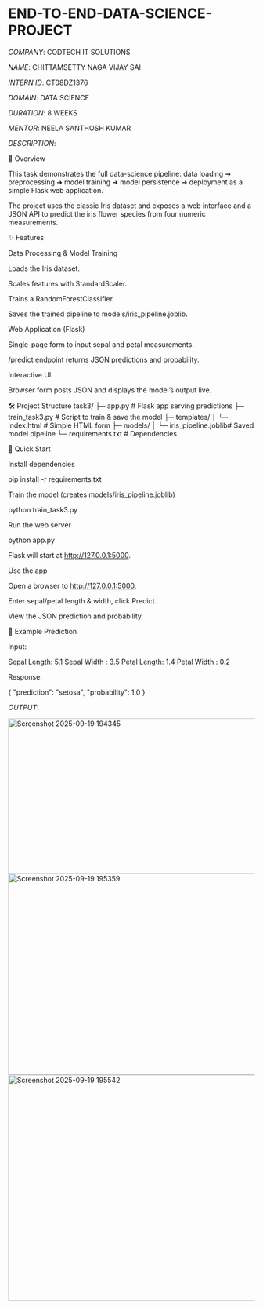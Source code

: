 # END-TO-END-DATA-SCIENCE-PROJECT


*COMPANY*: CODTECH IT SOLUTIONS

*NAME*: CHITTAMSETTY NAGA VIJAY SAI

*INTERN ID*: CT08DZ1376

*DOMAIN*: DATA SCIENCE

*DURATION*: 8 WEEKS

*MENTOR*:  NEELA SANTHOSH KUMAR 



*DESCRIPTION*:

📌 Overview

This task demonstrates the full data-science pipeline:
data loading ➜ preprocessing ➜ model training ➜ model persistence ➜ deployment as a simple Flask web application.

The project uses the classic Iris dataset and exposes a web interface and a JSON API to predict the iris flower species from four numeric measurements.

✨ Features

Data Processing & Model Training

Loads the Iris dataset.

Scales features with StandardScaler.

Trains a RandomForestClassifier.

Saves the trained pipeline to models/iris_pipeline.joblib.

Web Application (Flask)

Single-page form to input sepal and petal measurements.

/predict endpoint returns JSON predictions and probability.

Interactive UI

Browser form posts JSON and displays the model’s output live.

🛠️ Project Structure
task3/
├─ app.py                  # Flask app serving predictions
├─ train_task3.py          # Script to train & save the model
├─ templates/
│   └─ index.html          # Simple HTML form
├─ models/
│   └─ iris_pipeline.joblib# Saved model pipeline
└─ requirements.txt        # Dependencies

🚀 Quick Start

Install dependencies

pip install -r requirements.txt


Train the model (creates models/iris_pipeline.joblib)

python train_task3.py


Run the web server

python app.py


Flask will start at http://127.0.0.1:5000.

Use the app

Open a browser to http://127.0.0.1:5000.

Enter sepal/petal length & width, click Predict.

View the JSON prediction and probability.

📂 Example Prediction

Input:

Sepal Length: 5.1
Sepal Width : 3.5
Petal Length: 1.4
Petal Width : 0.2


Response:

{
  "prediction": "setosa",
  "probability": 1.0
}


*OUTPUT*:

<img width="552" height="316" alt="Screenshot 2025-09-19 194345" src="https://github.com/user-attachments/assets/29c08919-21a3-42a4-91a2-973ecf2021ec" />

<img width="705" height="411" alt="Screenshot 2025-09-19 195359" src="https://github.com/user-attachments/assets/89d05494-4eac-4832-adb1-eb23416cb78e" />

<img width="691" height="461" alt="Screenshot 2025-09-19 195542" src="https://github.com/user-attachments/assets/ca4394cf-7614-4c0e-9a79-ff02de423e00" />



